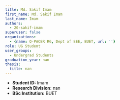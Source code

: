 ```yaml
---
title: Md. Sakif Imam
first_name: Md. Sakif Imam
last_name: Imam
authors:
  - 20-sakif-imam
superuser: false
organizations:
  - {name: Q-PACER RG, Dept of EEE, BUET, url: ''}
role: UG Student
user_groups:
  - Undergrad Students
graduation_year: nan
thesis:
  title: nan
---
```


* **Student ID:** Imam
* **Research Division:** nan
* **BSc Institution:** BUET
